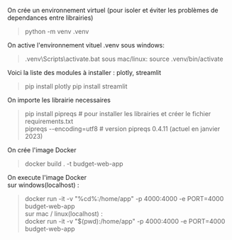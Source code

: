 On crée un environnement virtuel (pour isoler et éviter les problèmes de dependances entre librairies)
> python -m venv .venv

On active l'environnement vituel .venv
sous windows:</br>
> .venv\Scripts\activate.bat
sous mac/linux:
> source .venv/bin/activate

Voici la liste des modules à installer : plotly, streamlit
> pip install plotly
> pip install streamlit

On importe les librairie necessaires
> pip install pipreqs # pour installer les librairies et créer le fichier requirements.txt</br>
> pipreqs --encoding=utf8 # version pipreqs 0.4.11 (actuel en janvier 2023)

On crée l'image Docker
> docker build . -t budget-web-app

On execute l'image Docker</br>
sur windows(localhost) :</br>
> docker run -it -v "%cd%:/home/app" -p 4000:4000 -e PORT=4000 budget-web-app</br>
sur mac / linux(localhost) :</br>
> docker run -it -v "$(pwd):/home/app" -p 4000:4000 -e PORT=4000 budget-web-app

